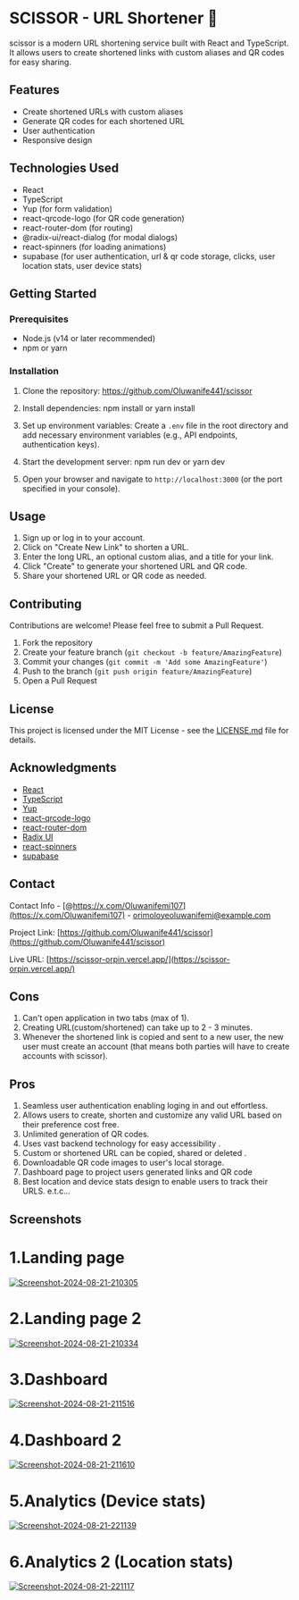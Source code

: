# SCISSOR - URL Shortener 🚀

scissor is a modern URL shortening service built with React and TypeScript. It allows users to create shortened links with custom aliases and QR codes for easy sharing.

## Features

- Create shortened URLs with custom aliases
- Generate QR codes for each shortened URL
- User authentication
- Responsive design

## Technologies Used

- React
- TypeScript
- Yup (for form validation)
- react-qrcode-logo (for QR code generation)
- react-router-dom (for routing)
- @radix-ui/react-dialog (for modal dialogs)
- react-spinners (for loading animations)
- supabase (for user authentication, url & qr code storage, clicks, user location stats, user device stats)

## Getting Started

### Prerequisites

- Node.js (v14 or later recommended)
- npm or yarn

### Installation

1. Clone the repository:
https://github.com/Oluwanife441/scissor

2. Install dependencies:
npm install
or
yarn install

3. Set up environment variables:
Create a `.env` file in the root directory and add necessary environment variables (e.g., API endpoints, authentication keys).

4. Start the development server: 
npm run dev or yarn dev
5. Open your browser and navigate to `http://localhost:3000` (or the port specified in your console).

## Usage

1. Sign up or log in to your account.
2. Click on "Create New Link" to shorten a URL.
3. Enter the long URL, an optional custom alias, and a title for your link.
4. Click "Create" to generate your shortened URL and QR code.
5. Share your shortened URL or QR code as needed.

## Contributing

Contributions are welcome! Please feel free to submit a Pull Request.

1. Fork the repository
2. Create your feature branch (`git checkout -b feature/AmazingFeature`)
3. Commit your changes (`git commit -m 'Add some AmazingFeature'`)
4. Push to the branch (`git push origin feature/AmazingFeature`)
5. Open a Pull Request

## License

This project is licensed under the MIT License - see the [LICENSE.md](LICENSE.md) file for details.

## Acknowledgments

- [React](https://reactjs.org/)
- [TypeScript](https://www.typescriptlang.org/)
- [Yup](https://github.com/jquense/yup)
- [react-qrcode-logo](https://www.npmjs.com/package/react-qrcode-logo)
- [react-router-dom](https://reactrouter.com/)
- [Radix UI](https://www.radix-ui.com/)
- [react-spinners](https://www.npmjs.com/package/react-spinners)
- [supabase](https://supabase.com/)

## Contact

Contact Info - [@https://x.com/Oluwanifemi107](https://x.com/Oluwanifemi107) - orimoloyeoluwanifemi@example.com

Project Link: [https://github.com/Oluwanife441/scissor](https://github.com/Oluwanife441/scissor)

Live URL: [https://scissor-orpin.vercel.app/](https://scissor-orpin.vercel.app/)

## Cons

1. Can't open application in two tabs (max of 1).
2. Creating URL(custom/shortened) can take up to 2 - 3 minutes.
3. Whenever the shortened link is copied and sent to a new user, the new user must create an account (that means both parties will have to create accounts with scissor).

## Pros

1. Seamless user authentication enabling loging in and out effortless.
2. Allows users to create, shorten and customize any valid URL based on their preference cost free.
3. Unlimited generation of QR codes.
4. Uses vast backend technology for easy accessibility .
5. Custom or shortened URL can be copied, shared or deleted .
6. Downloadable QR code images to user's local storage.
7. Dashboard page to project users generated links and QR code
8. Best location and device stats design to enable users to track their URLS. e.t.c...

## Screenshots


<h1> 1.Landing page</h1>

<a href="https://ibb.co/JxjCYHB"><img src="https://i.ibb.co/LQdvT1k/Screenshot-2024-08-21-210305.png" alt="Screenshot-2024-08-21-210305" border="0"></a>

<h1> 2.Landing page 2</h1>

<a href="https://ibb.co/mNNxsdC"><img src="https://i.ibb.co/rddWPqG/Screenshot-2024-08-21-210334.png" alt="Screenshot-2024-08-21-210334" border="0"></a>

<h1> 3.Dashboard</h1>

<a href="https://ibb.co/0qFBfCZ"><img src="https://i.ibb.co/H7xNrtY/Screenshot-2024-08-21-211516.png" alt="Screenshot-2024-08-21-211516" border="0"></a>

<h1> 4.Dashboard 2</h1>

<a href="https://ibb.co/ggLzCjd"><img src="https://i.ibb.co/WK4g1x0/Screenshot-2024-08-21-211610.png" alt="Screenshot-2024-08-21-211610" border="0"></a>

<h1> 5.Analytics (Device stats)</h1>

<a href="https://ibb.co/sCgYrKR"><img src="https://i.ibb.co/jz8XFyf/Screenshot-2024-08-21-221139.png" alt="Screenshot-2024-08-21-221139" border="0"></a>

<h1> 6.Analytics 2 (Location stats)</h1>

<a href="https://ibb.co/fDMXXJY"><img src="https://i.ibb.co/cYJyyqc/Screenshot-2024-08-21-221117.png" alt="Screenshot-2024-08-21-221117" border="0"></a>

